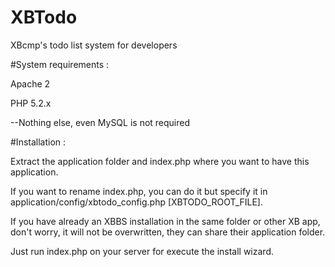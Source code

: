 XBTodo
======

XBcmp's todo list system for developers

#System requirements :

Apache 2

PHP 5.2.x

--Nothing else, even MySQL is not required

#Installation :

Extract the application folder and index.php where you want to have this application.

If you want to rename index.php, you can do it but specify it in application/config/xbtodo_config.php [XBTODO_ROOT_FILE].

If you have already an XBBS installation in the same folder or other XB app, don't worry, it will not be overwritten, they can share their application folder.

Just run index.php on your server for execute the install wizard.
